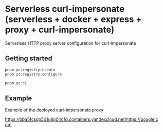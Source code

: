 # Serverless curl-impersonate (serverless + docker + express + proxy + curl-impersonate)

Serverless HTTP proxy server configuration for curl-impersonate

## Getting started

```sh
pnpm yc:registry:create
pnpm yc:registry:configure

pnpm yc:ci
```

## Example

Example of the deployed curl-impersonate proxy

https://bba5fcsqp561u8p04cfd.containers.yandexcloud.net/https://google.com

